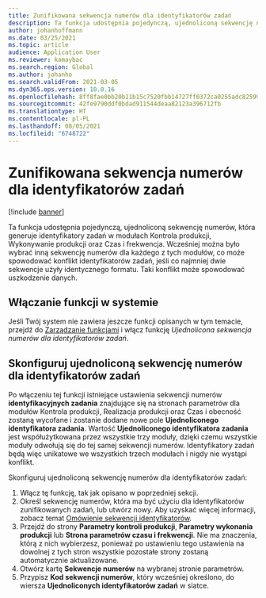 ```yaml
---
title: Zunifikowana sekwencja numerów dla identyfikatorów zadań
description: Ta funkcja udostępnia pojedynczą, ujednoliconą sekwencję numerów, która generuje identyfikatory zadań w modułach Kontrola produkcji, Wykonywanie produkcji oraz Czas i frekwencja.
author: johanhoffmann
ms.date: 03/25/2021
ms.topic: article
audience: Application User
ms.reviewer: kamaybac
ms.search.region: Global
ms.author: johanho
ms.search.validFrom: 2021-03-05
ms.dyn365.ops.version: 10.0.16
ms.openlocfilehash: 8ff8fae0bb20b11b15c7520fbb14727ff0372ca0255adc82599c6680a64671af
ms.sourcegitcommit: 42fe9790ddf0bdad911544deaa82123a396712fb
ms.translationtype: HT
ms.contentlocale: pl-PL
ms.lasthandoff: 08/05/2021
ms.locfileid: "6748722"
---
```

# <a name="unified-number-sequence-for-job-ids"></a>Zunifikowana sekwencja numerów dla identyfikatorów zadań

[!include [banner](../includes/banner.md)]

Ta funkcja udostępnia pojedynczą, ujednoliconą sekwencję numerów, która generuje identyfikatory zadań w modułach Kontrola produkcji, Wykonywanie produkcji oraz Czas i frekwencja. Wcześniej można było wybrać inną sekwencję numerów dla każdego z tych modułów, co może spowodować konflikt identyfikatorów zadań, jeśli co najmniej dwie sekwencje użyły identycznego formatu. Taki konflikt może spowodować uszkodzenie danych.

## <a name="turn-on-this-feature-for-your-system"></a>Włączanie funkcji w systemie

Jeśli Twój system nie zawiera jeszcze funkcji opisanych w tym temacie, przejdź do [Zarządzanie funkcjami](../../fin-ops-core/fin-ops/get-started/feature-management/feature-management-overview.md) i włącz funkcję *Ujednolicona sekwencja numerów dla identyfikatorów zadań*.

## <a name="set-up-the-unified-number-sequence-for-job-ids"></a>Skonfiguruj ujednoliconą sekwencję numerów dla identyfikatorów zadań

Po włączeniu tej funkcji istniejące ustawienia sekwencji numerów **identyfikacyjnych zadania** znajdujące się na stronach parametrów dla modułów Kontrola produkcji, Realizacja produkcji oraz Czas i obecność zostaną wycofane i zostanie dodane nowe pole **Ujednoliconego identyfikatora zadania**. Wartość **Ujednoliconego identyfikatora zadania** jest współużytkowana przez wszystkie trzy moduły, dzięki czemu wszystkie moduły odwołują się do tej samej sekwencji numerów. Identyfikatory zadań będą więc unikatowe we wszystkich trzech modułach i nigdy nie wystąpi konflikt.

Skonfiguruj ujednoliconą sekwencję numerów dla identyfikatorów zadań:

1. Włącz tę funkcję, tak jak opisano w poprzedniej sekcji.
1. Określ sekwencję numerów, która ma być użyciu dla identyfikatorów zunifikowanych zadań, lub utwórz nowy. Aby uzyskać więcej informacji, zobacz temat [Omówienie sekwencji identyfikatorów](../../fin-ops-core/fin-ops/organization-administration/number-sequence-overview.md).
1. Przejdź do strony **Parametry kontroli produkcji**, **Parametry wykonania produkcji** lub **Strona parametrów czasu i frekwencji**. Nie ma znaczenia, którą z nich wybierzesz, ponieważ po ustawieniu tego ustawienia na dowolnej z tych stron wszystkie pozostałe strony zostaną automatycznie aktualizowane.
1. Otwórz kartę **Sekwencje numerów** na wybranej stronie parametrów.
1. Przypisz **Kod sekwencji numerów**, który wcześniej określono, do wiersza **Ujednoliconych identyfikatorów zadań** w siatce.
